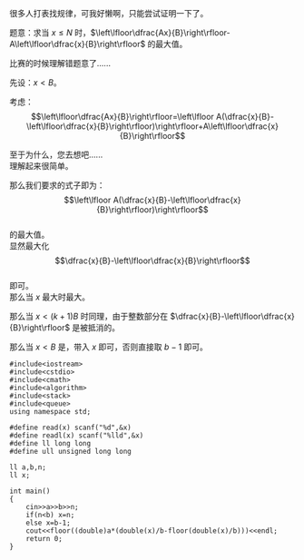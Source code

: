 很多人打表找规律，可我好懒啊，只能尝试证明一下了。   

题意：求当 $x\leq N$ 时，$\left\lfloor\dfrac{Ax}{B}\right\rfloor-A\left\lfloor\dfrac{x}{B}\right\rfloor$ 的最大值。    

比赛的时候理解错题意了...... 

先设：$x<B$。

考虑：
$$\left\lfloor\dfrac{Ax}{B}\right\rfloor=\left\lfloor A(\dfrac{x}{B}-\left\lfloor\dfrac{x}{B}\right\rfloor)\right\rfloor+A\left\lfloor\dfrac{x}{B}\right\rfloor$$    

至于为什么，您去想吧......    
理解起来很简单。     

那么我们要求的式子即为：
$$\left\lfloor A(\dfrac{x}{B}-\left\lfloor\dfrac{x}{B}\right\rfloor)\right\rfloor$$  
的最大值。    
显然最大化 
$$\dfrac{x}{B}-\left\lfloor\dfrac{x}{B}\right\rfloor$$  
即可。    
那么当 $x$ 最大时最大。   

那么当 $x<(k+1)B$ 时同理，由于整数部分在 $\dfrac{x}{B}-\left\lfloor\dfrac{x}{B}\right\rfloor$ 是被抵消的。    

那么当 $x<B$ 是，带入 $x$ 即可，否则直接取 $b-1$ 即可。

```
#include<iostream>
#include<cstdio>
#include<cmath>
#include<algorithm>
#include<stack>
#include<queue>
using namespace std;

#define read(x) scanf("%d",&x)
#define readl(x) scanf("%lld",&x)
#define ll long long 
#define ull unsigned long long

ll a,b,n;
ll x;

int main()
{
	cin>>a>>b>>n;
	if(n<b) x=n;
	else x=b-1;
	cout<<floor((double)a*(double(x)/b-floor(double(x)/b)))<<endl;
	return 0;
}
```
